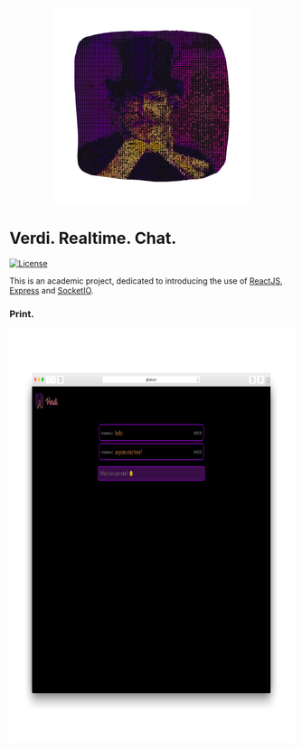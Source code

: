<p align="center">
  <img src="https://github.com/Lobones/Verdi/blob/master/images/verdi.png?raw=true" alt="Verdi."/>
</p>

# Verdi. Realtime. Chat.
[![License](https://img.shields.io/github/license/Lobones/Verdi)](https://github.com/Lobones/Verdi/blob/master/LICENSE "License")

This is an academic project, dedicated to introducing the use of [ReactJS](https://reactjs.org), [Express](https://expressjs.com) and [SocketIO](https://socket.io).

### Print.

<img src="https://github.com/Lobones/Verdi/blob/master/images/verdi-mockup.png?raw=true" alt="Mockup." style="height: 731px; width: 558px;"/>
